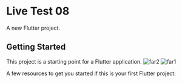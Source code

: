 # Live Test 08

A new Flutter project.

## Getting Started

This project is a starting point for a Flutter application.
![far2](https://github.com/farhadcse7/farhadostad/assets/48383136/c5449ff0-63ee-4c63-ab85-570a9e11d79e)
![far1](https://github.com/farhadcse7/farhadostad/assets/48383136/549786c3-dfba-449a-82da-ea5ad4cf406c)

A few resources to get you started if this is your first Flutter project:


